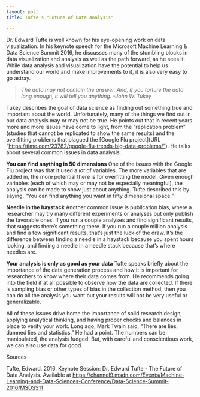 ```yaml
---
layout: post
title: Tufte's "Future of Data Analysis" 

---
```


Dr. Edward Tufte is well known for his eye-opening work on data visualization. In his keynote speech for the Microsoft Machine Learning & Data Science Summit 2016, he discusses many of the stumbling blocks in data visualization and analysis as well as the path forward, as he sees it. While data analysis and visualization have the potential to help us understand our world and make improvements to it, it is also very easy to go astray. 

>*The data may not contain the answer. And, if you torture the data long enough, it will tell you anything.*
>*-John W. Tukey*

Tukey describes the goal of data science as finding out something true and important about the world. Unfortunately, many of the things we find out in our data analysis may or may not be true. He points out that in recent years more and more issues have come to light, from the “replication problem” (studies that cannot be replicated to show the same results) and the overfitting problems that plagued the [Google Flu project](URL “https://time.com/23782/google-flu-trends-big-data-problems/”). He talks about several common issues in data analysis.

**You can find anything in 50 dimensions**
One of the issues with the Google Flu project was that it used a *lot* of variables. The more variables that are added in, the more potential there is for overfitting the model. Given enough variables (each of which may or may not be especially meaningful), the analysis can be made to show just about anything. Tufte described this by saying, “You can find anything you want in fifty dimensional space.” 

**Needle in the haystack**
Another common issue is publication bias, where a researcher may try many different experiments or analyses but only publish the favorable ones. If you run a couple analyses and find significant results, that suggests there’s something there. If you run a couple million analysis and find a few significant results, that’s just the luck of the draw. It’s the difference between finding a needle in a haystack because you spent hours looking, and finding a needle in a needle stack because that’s where needles are. 

**Your analysis is only as good as your data**
Tufte speaks briefly about the importance of the data generation process and how it is important for researchers to know where their data comes from. He recommends going into the field if at all possible to observe how the data are collected. If there is sampling bias or other types of bias in the collection method, then you can do all the analysis you want but your results will not be very useful or generalizable. 

All of these issues drive home the importance of solid research design, applying analytical thinking, and having proper checks and balances in place to verify your work. Long ago, Mark Twain said, “There are lies, damned lies and statistics.” He had a point. The numbers can be manipulated, the analysis fudged. But, with careful and conscientious work, we can also use data for good. 


Sources

Tufte, Edward. 2016. Keynote Session: Dr. Edward Tufte - The Future of Data Analysis. Available at https://channel9.msdn.com/Events/Machine-Learning-and-Data-Sciences-Conference/Data-Science-Summit-2016/MSDSS11
